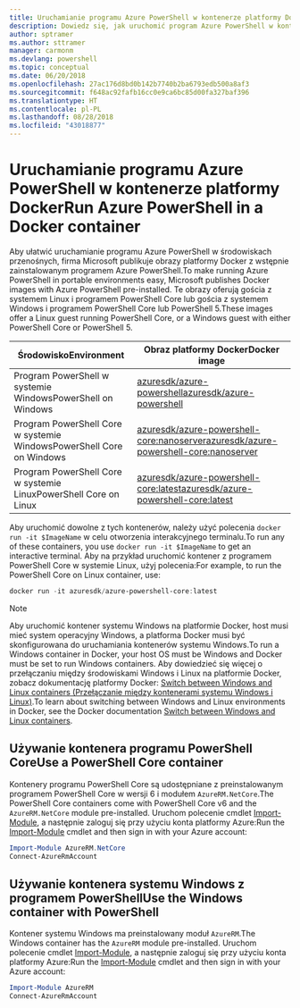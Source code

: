 ```yaml
---
title: Uruchamianie programu Azure PowerShell w kontenerze platformy Docker
description: Dowiedz się, jak uruchomić program Azure PowerShell w kontenerze platformy Docker.
author: sptramer
ms.author: sttramer
manager: carmonm
ms.devlang: powershell
ms.topic: conceptual
ms.date: 06/20/2018
ms.openlocfilehash: 27ac176d8bd0b142b7740b2ba6793edb500a8af3
ms.sourcegitcommit: f648ac92fafb16cc0e9ca6bc85d00fa327baf396
ms.translationtype: HT
ms.contentlocale: pl-PL
ms.lasthandoff: 08/28/2018
ms.locfileid: "43018877"
---
```

# <a name="run-azure-powershell-in-a-docker-container"></a><span data-ttu-id="11120-103">Uruchamianie programu Azure PowerShell w kontenerze platformy Docker</span><span class="sxs-lookup"><span data-stu-id="11120-103">Run Azure PowerShell in a Docker container</span></span>

<span data-ttu-id="11120-104">Aby ułatwić uruchamianie programu Azure PowerShell w środowiskach przenośnych, firma Microsoft publikuje obrazy platformy Docker z wstępnie zainstalowanym programem Azure PowerShell.</span><span class="sxs-lookup"><span data-stu-id="11120-104">To make running Azure PowerShell in portable environments easy, Microsoft publishes Docker images with Azure PowerShell pre-installed.</span></span> <span data-ttu-id="11120-105">Te obrazy oferują gościa z systemem Linux i programem PowerShell Core lub gościa z systemem Windows i programem PowerShell Core lub PowerShell 5.</span><span class="sxs-lookup"><span data-stu-id="11120-105">These images offer a Linux guest running PowerShell Core, or a Windows guest with either PowerShell Core or PowerShell 5.</span></span>

| <span data-ttu-id="11120-106">Środowisko</span><span class="sxs-lookup"><span data-stu-id="11120-106">Environment</span></span> | <span data-ttu-id="11120-107">Obraz platformy Docker</span><span class="sxs-lookup"><span data-stu-id="11120-107">Docker image</span></span> |
|-------------|--------------|
| <span data-ttu-id="11120-108">Program PowerShell w systemie Windows</span><span class="sxs-lookup"><span data-stu-id="11120-108">PowerShell on Windows</span></span> | [<span data-ttu-id="11120-109">azuresdk/azure-powershell</span><span class="sxs-lookup"><span data-stu-id="11120-109">azuresdk/azure-powershell</span></span>](https://hub.docker.com/r/azuresdk/azure-powershell/) |
| <span data-ttu-id="11120-110">Program PowerShell Core w systemie Windows</span><span class="sxs-lookup"><span data-stu-id="11120-110">PowerShell Core on Windows</span></span> | [<span data-ttu-id="11120-111">azuresdk/azure-powershell-core:nanoserver</span><span class="sxs-lookup"><span data-stu-id="11120-111">azuresdk/azure-powershell-core:nanoserver</span></span>](https://hub.docker.com/r/azuresdk/azure-powershell-core/) |
| <span data-ttu-id="11120-112">Program PowerShell Core w systemie Linux</span><span class="sxs-lookup"><span data-stu-id="11120-112">PowerShell Core on Linux</span></span> | [<span data-ttu-id="11120-113">azuresdk/azure-powershell-core:latest</span><span class="sxs-lookup"><span data-stu-id="11120-113">azuresdk/azure-powershell-core:latest</span></span>](https://hub.docker.com/r/azuresdk/azure-powershell-core/) |

<span data-ttu-id="11120-114">Aby uruchomić dowolne z tych kontenerów, należy użyć polecenia `docker run -it $ImageName` w celu otworzenia interakcyjnego terminalu.</span><span class="sxs-lookup"><span data-stu-id="11120-114">To run any of these containers, you use `docker run -it $ImageName` to get an interactive terminal.</span></span> <span data-ttu-id="11120-115">Aby na przykład uruchomić kontener z programem PowerShell Core w systemie Linux, użyj polecenia:</span><span class="sxs-lookup"><span data-stu-id="11120-115">For example, to run the PowerShell Core on Linux container, use:</span></span>

```powershell
docker run -it azuresdk/azure-powershell-core:latest
```

> [!NOTE]
> <span data-ttu-id="11120-116">Aby uruchomić kontener systemu Windows na platformie Docker, host musi mieć system operacyjny Windows, a platforma Docker musi być skonfigurowana do uruchamiania kontenerów systemu Windows.</span><span class="sxs-lookup"><span data-stu-id="11120-116">To run a Windows container in Docker, your host OS must be Windows and Docker must be set to run Windows containers.</span></span> <span data-ttu-id="11120-117">Aby dowiedzieć się więcej o przełączaniu między środowiskami Windows i Linux na platformie Docker, zobacz dokumentację platformy Docker: [Switch between Windows and Linux containers (Przełączanie między kontenerami systemu Windows i Linux)](https://docs.docker.com/docker-for-windows/#switch-between-windows-and-linux-containers).</span><span class="sxs-lookup"><span data-stu-id="11120-117">To learn about switching between Windows and Linux environments in Docker, see the Docker documentation [Switch between Windows and Linux containers](https://docs.docker.com/docker-for-windows/#switch-between-windows-and-linux-containers).</span></span>

## <a name="use-a-powershell-core-container"></a><span data-ttu-id="11120-118">Używanie kontenera programu PowerShell Core</span><span class="sxs-lookup"><span data-stu-id="11120-118">Use a PowerShell Core container</span></span>

<span data-ttu-id="11120-119">Kontenery programu PowerShell Core są udostępniane z preinstalowanym programem PowerShell Core w wersji 6 i modułem `AzureRM.NetCore`.</span><span class="sxs-lookup"><span data-stu-id="11120-119">The PowerShell Core containers come with PowerShell Core v6 and the `AzureRM.NetCore` module pre-installed.</span></span> <span data-ttu-id="11120-120">Uruchom polecenie cmdlet [Import-Module](/powershell/module/microsoft.powershell.core/import-module), a następnie zaloguj się przy użyciu konta platformy Azure:</span><span class="sxs-lookup"><span data-stu-id="11120-120">Run the [Import-Module](/powershell/module/microsoft.powershell.core/import-module) cmdlet and then sign in with your Azure account:</span></span>

```powershell
Import-Module AzureRM.NetCore
Connect-AzureRmAccount
```

## <a name="use-the-windows-container-with-powershell"></a><span data-ttu-id="11120-121">Używanie kontenera systemu Windows z programem PowerShell</span><span class="sxs-lookup"><span data-stu-id="11120-121">Use the Windows container with PowerShell</span></span>

<span data-ttu-id="11120-122">Kontener systemu Windows ma preinstalowany moduł `AzureRM`.</span><span class="sxs-lookup"><span data-stu-id="11120-122">The Windows container has the `AzureRM` module pre-installed.</span></span> <span data-ttu-id="11120-123">Uruchom polecenie cmdlet [Import-Module](/powershell/module/microsoft.powershell.core/import-module), a następnie zaloguj się przy użyciu konta platformy Azure:</span><span class="sxs-lookup"><span data-stu-id="11120-123">Run the [Import-Module](/powershell/module/microsoft.powershell.core/import-module) cmdlet and then sign in with your Azure account:</span></span>

```powershell
Import-Module AzureRM
Connect-AzureRmAccount
```
